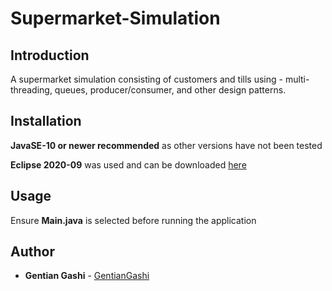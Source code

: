 # Supermarket-Simulation

## Introduction
A supermarket simulation consisting of customers and tills using - multi-threading, queues, producer/consumer, and other design patterns.

## Installation
**JavaSE-10 or newer recommended** as other versions have not been tested

**Eclipse 2020-09** was used and can be downloaded [here](https://www.eclipse.org/downloads/packages/release/2020-09/r)

## Usage
Ensure **Main.java** is selected before running the application

## Author
* **Gentian Gashi** - [GentianGashi](https://github.com/GentianGashi)
